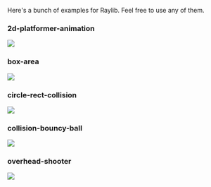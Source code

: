 Here's a bunch of examples for Raylib. Feel free to use any of them.

### 2d-platformer-animation

![](https://github.com/Joe-Bulfer/raylib/blob/master/assets/2d-platformer-animation-gameplay.gif)

### box-area

![](https://github.com/Joe-Bulfer/raylib/blob/master/assets/box-area-gameplay.gif)

### circle-rect-collision

![](https://github.com/Joe-Bulfer/raylib/blob/master/assets/circle-rect-collision-gameplay.gif)

### collision-bouncy-ball

![](https://github.com/Joe-Bulfer/raylib/blob/master/assets/collision-bouncy-ball-gameplay.gif)

### overhead-shooter

![](https://github.com/Joe-Bulfer/raylib/blob/master/assets/overhead-shooter-gameplay.gif)
